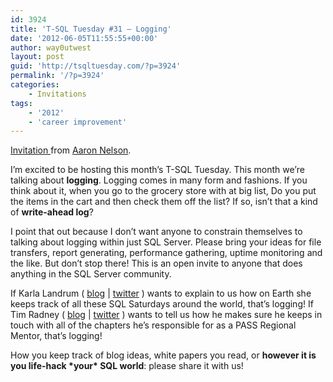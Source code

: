 ```yaml
---
id: 3924
title: 'T-SQL Tuesday #31 – Logging'
date: '2012-06-05T11:55:55+00:00'
author: way0utwest
layout: post
guid: 'http://tsqltuesday.com/?p=3924'
permalink: '/?p=3924'
categories:
    - Invitations
tags:
    - '2012'
    - 'career improvement'
---
```


[Invitation ](http://sqlvariant.com/2012/06/t-sql-tuesday-31-logging/)from [Aaron Nelson](http://sqlvariant.com).

I’m excited to be hosting this month’s T-SQL Tuesday. This month we’re talking about **logging**. Logging comes in many form and fashions. If you think about it, when you go to the grocery store with at big list, Do you put the items in the cart and then check them off the list? If so, isn’t that a kind of **write-ahead log**?

I point that out because I don’t want anyone to constrain themselves to talking about logging within just SQL Server. Please bring your ideas for file transfers, report generating, performance gathering, uptime monitoring and the like. But don’t stop there! This is an open invite to anyone that does anything in the SQL Server community.

If Karla Landrum ( [blog](https://web.archive.org/web/20120615173046/http://karlalandrum.wordpress.com/) | [twitter](https://web.archive.org/web/20120615173046/https://twitter.com/#!/karlakay22) ) wants to explain to us how on Earth she keeps track of all these SQL Saturdays around the world, that’s logging! If Tim Radney ( [blog](https://web.archive.org/web/20120615173046/http://timradney.com/) | [twitter](https://web.archive.org/web/20120615173046/https://twitter.com/#!/TRadney) ) wants to tell us how he makes sure he keeps in touch with all of the chapters he’s responsible for as a PASS Regional Mentor, that’s logging!

How you keep track of blog ideas, white papers you read, or **however it is you life-hack \*your\* SQL world**: please share it with us!